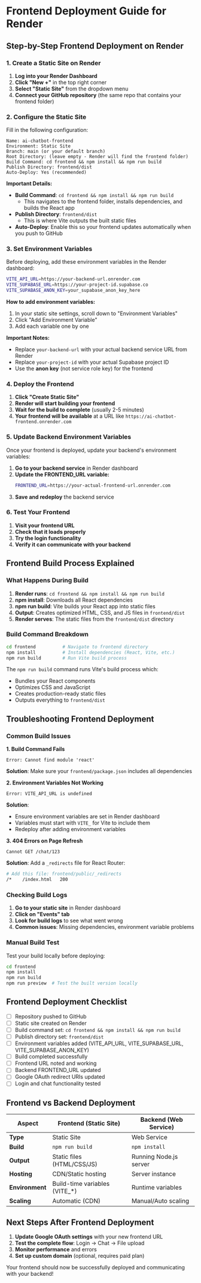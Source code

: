 # Frontend Deployment Guide for Render

## Step-by-Step Frontend Deployment on Render

### 1. Create a Static Site on Render

1. **Log into your Render Dashboard**
2. **Click "New +"** in the top right corner
3. **Select "Static Site"** from the dropdown menu
4. **Connect your GitHub repository** (the same repo that contains your frontend folder)

### 2. Configure the Static Site

Fill in the following configuration:

```
Name: ai-chatbot-frontend
Environment: Static Site
Branch: main (or your default branch)
Root Directory: (leave empty - Render will find the frontend folder)
Build Command: cd frontend && npm install && npm run build
Publish Directory: frontend/dist
Auto-Deploy: Yes (recommended)
```

**Important Details:**
- **Build Command**: `cd frontend && npm install && npm run build`
  - This navigates to the frontend folder, installs dependencies, and builds the React app
- **Publish Directory**: `frontend/dist`
  - This is where Vite outputs the built static files
- **Auto-Deploy**: Enable this so your frontend updates automatically when you push to GitHub

### 3. Set Environment Variables

Before deploying, add these environment variables in the Render dashboard:

```bash
VITE_API_URL=https://your-backend-url.onrender.com
VITE_SUPABASE_URL=https://your-project-id.supabase.co
VITE_SUPABASE_ANON_KEY=your_supabase_anon_key_here
```

**How to add environment variables:**
1. In your static site settings, scroll down to "Environment Variables"
2. Click "Add Environment Variable"
3. Add each variable one by one

**Important Notes:**
- Replace `your-backend-url` with your actual backend service URL from Render
- Replace `your-project-id` with your actual Supabase project ID
- Use the **anon key** (not service role key) for the frontend

### 4. Deploy the Frontend

1. **Click "Create Static Site"**
2. **Render will start building your frontend**
3. **Wait for the build to complete** (usually 2-5 minutes)
4. **Your frontend will be available** at a URL like `https://ai-chatbot-frontend.onrender.com`

### 5. Update Backend Environment Variables

Once your frontend is deployed, update your backend's environment variables:

1. **Go to your backend service** in Render dashboard
2. **Update the FRONTEND_URL variable:**
   ```bash
   FRONTEND_URL=https://your-actual-frontend-url.onrender.com
   ```
3. **Save and redeploy** the backend service

### 6. Test Your Frontend

1. **Visit your frontend URL**
2. **Check that it loads properly**
3. **Try the login functionality**
4. **Verify it can communicate with your backend**

## Frontend Build Process Explained

### What Happens During Build

1. **Render runs**: `cd frontend && npm install && npm run build`
2. **npm install**: Downloads all React dependencies
3. **npm run build**: Vite builds your React app into static files
4. **Output**: Creates optimized HTML, CSS, and JS files in `frontend/dist`
5. **Render serves**: The static files from the `frontend/dist` directory

### Build Command Breakdown

```bash
cd frontend          # Navigate to frontend directory
npm install          # Install dependencies (React, Vite, etc.)
npm run build        # Run Vite build process
```

The `npm run build` command runs Vite's build process which:
- Bundles your React components
- Optimizes CSS and JavaScript
- Creates production-ready static files
- Outputs everything to `frontend/dist`

## Troubleshooting Frontend Deployment

### Common Build Issues

**1. Build Command Fails**
```
Error: Cannot find module 'react'
```
**Solution**: Make sure your `frontend/package.json` includes all dependencies

**2. Environment Variables Not Working**
```
Error: VITE_API_URL is undefined
```
**Solution**: 
- Ensure environment variables are set in Render dashboard
- Variables must start with `VITE_` for Vite to include them
- Redeploy after adding environment variables

**3. 404 Errors on Page Refresh**
```
Cannot GET /chat/123
```
**Solution**: Add a `_redirects` file for React Router:

```bash
# Add this file: frontend/public/_redirects
/*    /index.html   200
```

### Checking Build Logs

1. **Go to your static site** in Render dashboard
2. **Click on "Events" tab**
3. **Look for build logs** to see what went wrong
4. **Common issues**: Missing dependencies, environment variable problems

### Manual Build Test

Test your build locally before deploying:

```bash
cd frontend
npm install
npm run build
npm run preview  # Test the built version locally
```

## Frontend Deployment Checklist

- [ ] Repository pushed to GitHub
- [ ] Static site created on Render
- [ ] Build command set: `cd frontend && npm install && npm run build`
- [ ] Publish directory set: `frontend/dist`
- [ ] Environment variables added (VITE_API_URL, VITE_SUPABASE_URL, VITE_SUPABASE_ANON_KEY)
- [ ] Build completed successfully
- [ ] Frontend URL noted and working
- [ ] Backend FRONTEND_URL updated
- [ ] Google OAuth redirect URIs updated
- [ ] Login and chat functionality tested

## Frontend vs Backend Deployment

| Aspect | Frontend (Static Site) | Backend (Web Service) |
|--------|----------------------|---------------------|
| **Type** | Static Site | Web Service |
| **Build** | `npm run build` | `npm install` |
| **Output** | Static files (HTML/CSS/JS) | Running Node.js server |
| **Hosting** | CDN/Static hosting | Server instance |
| **Environment** | Build-time variables (VITE_*) | Runtime variables |
| **Scaling** | Automatic (CDN) | Manual/Auto scaling |

## Next Steps After Frontend Deployment

1. **Update Google OAuth settings** with your new frontend URL
2. **Test the complete flow**: Login → Chat → File upload
3. **Monitor performance** and errors
4. **Set up custom domain** (optional, requires paid plan)

Your frontend should now be successfully deployed and communicating with your backend!